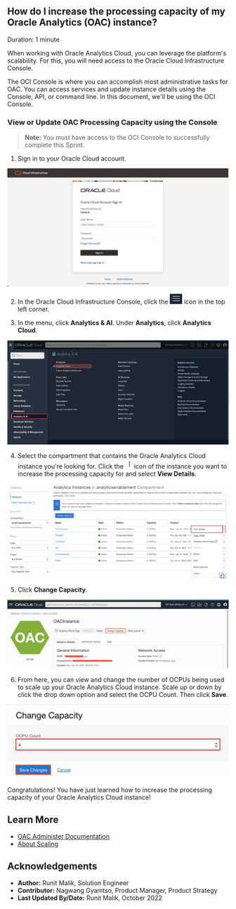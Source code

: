 ## How do I increase the processing capacity of my Oracle Analytics (OAC) instance?

Duration: 1 minute

When working with Oracle Analytics Cloud, you can leverage the platform's scalability. For this, you will need access to the Oracle Cloud Infrastructure Console.

The OCI Console is where you can accomplish most administrative tasks for OAC. You can access services and update instance details using the Console, API, or command line. In this document, we'll be using the OCI Console.


### View or Update OAC Processing Capacity using the Console
>**Note:** You must have access to the OCI Console to successfully complete this Sprint.

1. Sign in to your Oracle Cloud account.

  ![OCI Console](images/oci-login.png)

2. In the Oracle Cloud Infrastructure Console, click the ![Hamburger Icon](images/hamburger-menu.png) icon in the top left corner.

3. In the menu, click **Analytics & AI**. Under **Analytics**, click **Analytics Cloud**.

  ![Analytics Menu](images/navigation.png)

4. Select the compartment that contains the Oracle Analytics Cloud instance you're looking for. Click the ![Task Menu](images/tasks_menu.png) icon of the instance you want to increase the processing capacity for and select **View Details**.

  ![Console Instances List](images/view-details.png)

5. Click **Change Capacity**.

  ![Change capacity](images/change-capacity.png)

6. From here, you can view and change the number of OCPUs being used to scale up your Oracle Analytics Cloud instance. Scale up or down by click the drop down option and select the OCPU Count. Then click **Save**.

  ![Change OCPUs](images/save.png)

Congratulations! You have just learned how to increase the processing capacity of your Oracle Analytics Cloud instance!


## Learn More
* [OAC Administer Documentation](https://docs.oracle.com/en/cloud/paas/analytics-cloud/acoci/administer-services.html#GUID-51F53680-13E0-45B7-AD95-B2091F8AB442)
* [About Scaling](https://docs.oracle.com/en/cloud/paas/analytics-cloud/acoci/administer-services.html#GUID-3483FDF5-A596-4B61-8E8E-A28D9450FF7E)

## Acknowledgements
* **Author:** Runit Malik, Solution Engineer
* **Contributor:** Nagwang Gyamtso, Product Manager, Product Strategy
* **Last Updated By/Date:** Runit Malik, October 2022
